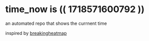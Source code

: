 # time_now is (( 1718571600792 ))

an automated repo that shows the currnent time

inspired by [breakingheatmap](https://github.com/breakingheatmap/breakingheatmap)
